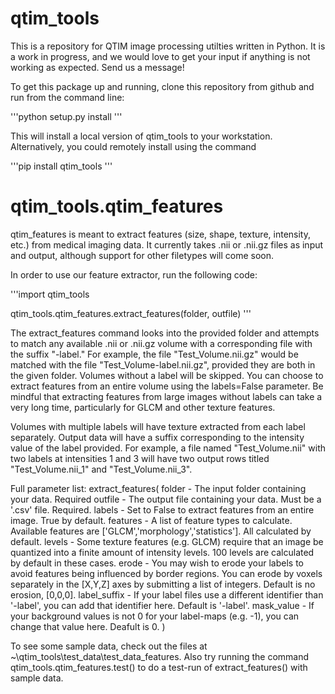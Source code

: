 # qtim_tools
This is a repository for QTIM image processing utilties written in Python. It is a work in progress, and we would love to get your input if anything is not working as expected. Send us a message!

To get this package up and running, clone this repository from github and run from the command line:

'''python setup.py install
'''

This will install a local version of qtim_tools to your workstation. Alternatively, you could remotely install using the command

'''pip install qtim_tools
'''

# qtim_tools.qtim_features

qtim_features is meant to extract features (size, shape, texture, intensity, etc.) from medical imaging data. It currently takes .nii or .nii.gz files as input and output, although support for other filetypes will come soon.

In order to use our feature extractor, run the following code:

'''import qtim_tools

qtim_tools.qtim_features.extract_features(folder, outfile)
'''

The extract_features command looks into the provided folder and attempts to match any available .nii or .nii.gz volume with a corresponding file with the suffix "-label." For example, the file "Test_Volume.nii.gz" would be matched with the file "Test_Volume-label.nii.gz", provided they are both in the given folder. Volumes without a label will be skipped. You can choose to extract features from an entire volume using the labels=False parameter. Be mindful that extracting features from large images without labels can take a very long time, particularly for GLCM and other texture features.

Volumes with multiple labels will have texture extracted from each label separately. Output data will have a suffix corresponding to the intensity value of the label provided. For example, a file named "Test_Volume.nii" with two labels at intensities 1 and 3 will have two output rows titled "Test_Volume.nii_1" and "Test_Volume.nii_3".

Full parameter list:
extract_features(
folder - The input folder containing your data. Required
outfile - The output file containing your data. Must be a '.csv' file. Required.
labels - Set to False to extract features from an entire image. True by default.
features - A list of feature types to calculate. Available features are ['GLCM','morphology','statistics']. All calculated by default.
levels - Some texture features (e.g. GLCM) require that an image be quantized into a finite amount of intensity levels. 100 levels are calculated by default in these cases.
erode - You may wish to erode your labels to avoid features being influenced by border regions. You can erode by voxels separately in the [X,Y,Z] axes by submitting a list of integers. Default is no erosion, [0,0,0].
label_suffix - If your label files use a different identifier than '-label', you can add that identifier here. Default is '-label'.
mask_value - If your background values is not 0 for your label-maps (e.g. -1), you can change that value here. Deafult is 0.
)

To see some sample data, check out the files at ~\qtim_tools\test_data\test_data_features. Also try running the command qtim_tools.qtim_features.test() to do a test-run of extract_features() with sample data.